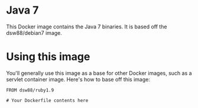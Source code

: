 # Java 7
This Docker image contains the Java 7 binaries. It is based off the dsw88/debian7 image.

# Using this image
You'll generally use this image as a base for other Docker images, such as a servlet
container image. Here's how to base off this image:

```
FROM dsw88/ruby1.9

# Your Dockerfile contents here
```
